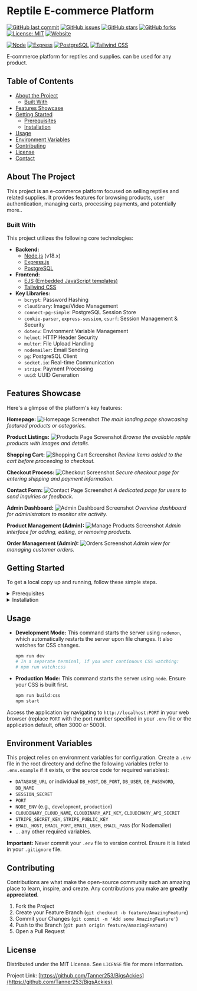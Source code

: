 # Reptile E-commerce Platform

[![GitHub last commit](https://img.shields.io/github/last-commit/Tanner253/BigsAckies)](https://github.com/Tanner253/BigsAckies/commits)
[![GitHub issues](https://img.shields.io/github/issues/Tanner253/BigsAckies)](https://github.com/Tanner253/BigsAckies/issues)
[![GitHub stars](https://img.shields.io/github/stars/Tanner253/BigsAckies)](https://github.com/Tanner253/BigsAckies/stargazers)
[![GitHub forks](https://img.shields.io/github/forks/Tanner253/BigsAckies)](https://github.com/Tanner253/BigsAckies/network)
[![License: MIT](https://img.shields.io/badge/License-MIT-yellow.svg)](https://opensource.org/licenses/MIT)
[![Website](https://img.shields.io/website?url=https%3A%2F%2Fbiggs-ackies-212b598513d3.herokuapp.com)](https://biggs-ackies-212b598513d3.herokuapp.com/)

[![Node](https://img.shields.io/badge/Node.js-18.x-green.svg)](https://nodejs.org/en/)
[![Express](https://img.shields.io/badge/Express-4.x-blue.svg)](https://expressjs.com/)
[![PostgreSQL](https://img.shields.io/badge/PostgreSQL-14.x-blue.svg)](https://www.postgresql.org/)
[![Tailwind CSS](https://img.shields.io/badge/Tailwind_CSS-latest-38B2AC?logo=tailwind-css&logoColor=white)](https://tailwindcss.com/)

E-commerce platform for reptiles and supplies. can be used for any product.

## Table of Contents

*   [About the Project](#about-the-project)
    *   [Built With](#built-with)
*   [Features Showcase](#features-showcase)
*   [Getting Started](#getting-started)
    *   [Prerequisites](#prerequisites)
    *   [Installation](#installation)
*   [Usage](#usage)
*   [Environment Variables](#environment-variables)
*   [Contributing](#contributing)
*   [License](#license)
*   [Contact](#contact)

## About The Project

This project is an e-commerce platform focused on selling reptiles and related supplies. It provides features for browsing products, user authentication, managing carts, processing payments, and potentially more..

### Built With

This project utilizes the following core technologies:

*   **Backend:**
    *   [Node.js](https://nodejs.org/) (v18.x)
    *   [Express.js](https://expressjs.com/)
    *   [PostgreSQL](https://www.postgresql.org/)
*   **Frontend:**
    *   [EJS (Embedded JavaScript templates)](https://ejs.co/)
    *   [Tailwind CSS](https://tailwindcss.com/)
*   **Key Libraries:**
    *   `bcrypt`: Password Hashing
    *   `cloudinary`: Image/Video Management
    *   `connect-pg-simple`: PostgreSQL Session Store
    *   `cookie-parser`, `express-session`, `csurf`: Session Management & Security
    *   `dotenv`: Environment Variable Management
    *   `helmet`: HTTP Header Security
    *   `multer`: File Upload Handling
    *   `nodemailer`: Email Sending
    *   `pg`: PostgreSQL Client
    *   `socket.io`: Real-time Communication
    *   `stripe`: Payment Processing
    *   `uuid`: UUID Generation

## Features Showcase

Here's a glimpse of the platform's key features:

**Homepage:**
![Homepage Screenshot](./documentation/home.jpg)
*The main landing page showcasing featured products or categories.*

**Product Listings:**
![Products Page Screenshot](./documentation/Products.jpg)
*Browse the available reptile products with images and details.*

**Shopping Cart:**
![Shopping Cart Screenshot](./documentation/cart.jpg)
*Review items added to the cart before proceeding to checkout.*

**Checkout Process:**
![Checkout Screenshot](./documentation/checkout.jpg)
*Secure checkout page for entering shipping and payment information.*

**Contact Form:**
![Contact Page Screenshot](./documentation/contact.jpg)
*A dedicated page for users to send inquiries or feedback.*

**Admin Dashboard:**
![Admin Dashboard Screenshot](./documentation/admin-dashboard.jpg)
*Overview dashboard for administrators to monitor site activity.*

**Product Management (Admin):**
![Manage Products Screenshot](./documentation/Manage%20products.jpg)
*Admin interface for adding, editing, or removing products.*

**Order Management (Admin):**
![Orders Screenshot](./documentation/orders.jpg)
*Admin view for managing customer orders.*

## Getting Started

To get a local copy up and running, follow these simple steps.

<details>
<summary>Prerequisites</summary>

Make sure you have the following installed on your system:

*   **Node.js:** Version 18.x is required. You can download it from [nodejs.org](https://nodejs.org/).
    ```sh
    node -v
    ```
*   **npm:** (Node Package Manager) Usually comes with Node.js.
    ```sh
    npm -v
    ```
*   **PostgreSQL:** A running instance of PostgreSQL database.

</details>

<details>
<summary>Installation</summary>

1.  **Clone the repo:**
    ```sh
    git clone https://github.com/Tanner253/BigsAckies.git
    cd BigsAckies
    ```
2.  **Install NPM packages:**
    ```sh
    npm install
    ```
3.  **Set up Environment Variables:**
    *   Create a `.env` file in the root directory.
    *   Copy the contents of `.env.example` (if available) or add the necessary variables. You will need to configure database connection details, API keys (Stripe, Cloudinary, etc.), session secrets, and other sensitive information. See the [Environment Variables](#environment-variables) section for more details.
    ```sh
    cp .env.example .env # If .env.example exists
    # Then edit .env with your specific configurations
    ```
4.  **Database Setup:**
    *   Ensure your PostgreSQL server is running.
    *   Connect to your PostgreSQL instance and create the database specified in your `.env` file.
    *   (Optional) Run any database migration or seeding scripts if provided. The `reset-db.js` file might be relevant here, but review its functionality first.
    ```sh
    # Example using psql
    # psql -U your_postgres_user -c "CREATE DATABASE your_db_name;"
    # node reset-db.js # Review this script before running!
    ```
5.  **Build CSS:**
    Tailwind CSS needs to be compiled.
    ```sh
    npm run build:css
    ```

</details>

## Usage

*   **Development Mode:**
    This command starts the server using `nodemon`, which automatically restarts the server upon file changes. It also watches for CSS changes.
    ```sh
    npm run dev
    # In a separate terminal, if you want continuous CSS watching:
    # npm run watch:css
    ```
*   **Production Mode:**
    This command starts the server using `node`. Ensure your CSS is built first.
    ```sh
    npm run build:css
    npm start
    ```

Access the application by navigating to `http://localhost:PORT` in your web browser (replace `PORT` with the port number specified in your `.env` file or the application default, often 3000 or 5000).

## Environment Variables

This project relies on environment variables for configuration. Create a `.env` file in the root directory and define the following variables (refer to `.env.example` if it exists, or the source code for required variables):

*   `DATABASE_URL` or individual `DB_HOST`, `DB_PORT`, `DB_USER`, `DB_PASSWORD`, `DB_NAME`
*   `SESSION_SECRET`
*   `PORT`
*   `NODE_ENV` (e.g., `development`, `production`)
*   `CLOUDINARY_CLOUD_NAME`, `CLOUDINARY_API_KEY`, `CLOUDINARY_API_SECRET`
*   `STRIPE_SECRET_KEY`, `STRIPE_PUBLIC_KEY`
*   `EMAIL_HOST`, `EMAIL_PORT`, `EMAIL_USER`, `EMAIL_PASS` (for Nodemailer)
*   ... any other required variables.

**Important:** Never commit your `.env` file to version control. Ensure it is listed in your `.gitignore` file.

## Contributing

Contributions are what make the open-source community such an amazing place to learn, inspire, and create. Any contributions you make are **greatly appreciated**.

1.  Fork the Project
2.  Create your Feature Branch (`git checkout -b feature/AmazingFeature`)
3.  Commit your Changes (`git commit -m 'Add some AmazingFeature'`)
4.  Push to the Branch (`git push origin feature/AmazingFeature`)
5.  Open a Pull Request

## License

Distributed under the MIT License. See `LICENSE` file for more information.

Project Link: [https://github.com/Tanner253/BigsAckies](https://github.com/Tanner253/BigsAckies) 
